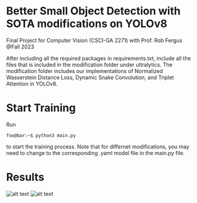 # Better Small Object Detection with SOTA modifications on YOLOv8
Final Project for Computer Vision (CSCI-GA 2271) with Prof. Rob Fergus @Fall 2023



After including all the required packages in requirements.txt, include all the files that is included in the modification folder under ultralytics. The modification folder includes our implementations of Normalized Wasserstein Distance Loss, Dynamic Snake Convolution, and Triplet Attention in YOLOv8. 

# Start Training
Run
```console
foo@bar:~$ python3 main.py
```
to start the training process. Note that for differnet modifications, you may need to change to the corresponding .yaml model file in the main.py file.

# Results
![alt text](https://github.com/Pinze-Yu/CV_Final_Project/blob/main/PR_curve_results.png?raw=True)
![alt text](https://github.com/Pinze-Yu/CV_Final_Project/blob/main/results_table.png?raw=True)

